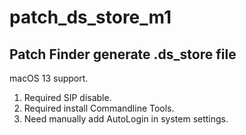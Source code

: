 # patch_ds_store_m1
## Patch Finder generate .ds_store file

macOS 13 support.

1. Required SIP disable.
2. Required install Commandline Tools.
3. Need manually add AutoLogin in system settings.
